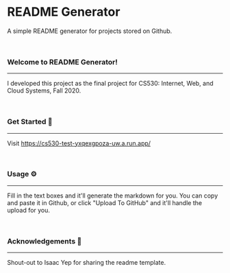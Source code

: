 # README Generator

A simple README generator for projects stored on Github.

<br />

### Welcome to README Generator!

<hr>

I developed this project as the final project for CS530: Internet, Web, and Cloud Systems, Fall 2020.

<br />


### Get Started <g-emoji class="g-emoji" alias="rocket" fallback-src="https://github.githubassets.com/images/icons/emoji/unicode/1f680.png">🚀</g-emoji>

<hr>

Visit https://cs530-test-yxqexgpoza-uw.a.run.app/

<br />

### Usage <g-emoji class="g-emoji" alias="gear" fallback-src="https://github.githubassets.com/images/icons/emoji/unicode/2699.png">⚙</g-emoji>

<hr>

Fill in the text boxes and it'll generate the markdown for you. You can copy and paste it in Github, or click "Upload To GitHub" and it'll handle the upload for you.

<br />

### Acknowledgements <g-emoji class="g-emoji" alias="blue_heart" fallback-src="https://github.githubassets.com/images/icons/emoji/unicode/1f499.png">💙</g-emoji>

<hr>

Shout-out to Isaac Yep for sharing the readme template.

<br />
